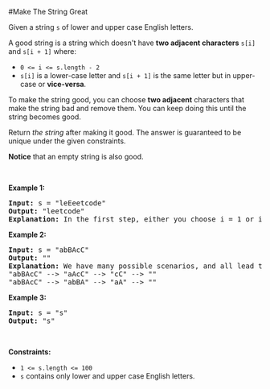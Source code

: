 #Make The String Great
<p>Given a string <code>s</code> of lower and upper case English letters.</p>
<p>A good string is a string which doesn't have <strong>two adjacent characters</strong> <code>s[i]</code> and <code>s[i + 1]</code> where:</p>
<ul>
<li><code>0 &lt;= i &lt;= s.length - 2</code></li>
<li><code>s[i]</code> is a lower-case letter and <code>s[i + 1]</code> is the same letter but in upper-case or <strong>vice-versa</strong>.</li>
</ul>
<p>To make the string good, you can choose <strong>two adjacent</strong> characters that make the string bad and remove them. You can keep doing this until the string becomes good.</p>
<p>Return <em>the string</em> after making it good. The answer is guaranteed to be unique under the given constraints.</p>
<p><strong>Notice</strong> that an empty string is also good.</p>
<p> </p>
<p><strong class="example">Example 1:</strong></p>
<pre><strong>Input:</strong> s = "leEeetcode"
<strong>Output:</strong> "leetcode"
<strong>Explanation:</strong> In the first step, either you choose i = 1 or i = 2, both will result "leEeetcode" to be reduced to "leetcode".
</pre>
<p><strong class="example">Example 2:</strong></p>
<pre><strong>Input:</strong> s = "abBAcC"
<strong>Output:</strong> ""
<strong>Explanation:</strong> We have many possible scenarios, and all lead to the same answer. For example:
"abBAcC" --&gt; "aAcC" --&gt; "cC" --&gt; ""
"abBAcC" --&gt; "abBA" --&gt; "aA" --&gt; ""
</pre>
<p><strong class="example">Example 3:</strong></p>
<pre><strong>Input:</strong> s = "s"
<strong>Output:</strong> "s"
</pre>
<p> </p>
<p><strong>Constraints:</strong></p>
<ul>
<li><code>1 &lt;= s.length &lt;= 100</code></li>
<li><code>s</code> contains only lower and upper case English letters.</li>
</ul>
